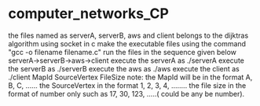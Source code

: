 # computer_networks_CP

the files named as serverA, serverB, aws and client belongs to the dijktras algorithm using socket in c 
make the executable files using the command "gcc -o filename filename.c"
run the files in the sequence given below
serverA->serverB->aws->client
execute the serverA as ./serverA
execute the serverB as ./serverB
execute the aws as ./aws
execute the client as ./client MapId SourceVertex FileSize
note: the MapId will be in the format A, B, C, ......
      the SourceVertex in the format 1, 2, 3, 4, ........
      the file size in the format of number only such as 17, 30, 123, .....( could be any be number).

